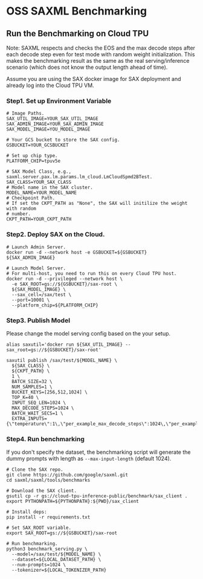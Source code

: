 # OSS SAXML Benchmarking
## Run the Benchmarking on Cloud TPU

Note: SAXML respects and checks the EOS and the max decode steps after each decode step even for test mode with random weight initialization. This makes the benchmarking result as the same as the real serving/inference scenario (which does not know the output length ahead of time).

Assume you are using the SAX docker image for SAX deployment and already log
into the Cloud TPU VM.

### Step1. Set up Environment Variable

```
# Image Paths.
SAX_UTIL_IMAGE=YOUR_SAX_UTIL_IMAGE
SAX_ADMIN_IMAGE=YOUR_SAX_ADMIN_IMAGE
SAX_MODEL_IMAGE=YOU_MODEL_IMAGE

# Your GCS bucket to store the SAX config.
GSBUCKET=YOUR_GCSBUCKET

# Set up chip type.
PLATFORM_CHIP=tpuv5e

# SAX Model Class, e.g., saxml.server.pax.lm.params.lm_cloud.LmCloudSpmd2BTest.
SAX_CLASS=YOUR_SAX_CLASS
# Model name in the SAX cluster.
MODEL_NAME=YOUR_MODEL_NAME
# Checkpoint Path.
# If set the CKPT_PATH as "None", the SAX will initilize the weight with random
# number.
CKPT_PATH=YOUR_CKPT_PATH
```

### Step2. Deploy SAX on the Cloud.
```
# Launch Admin Server.
docker run -d --network host -e GSBUCKET=${GSBUCKET} ${SAX_ADMIN_IMAGE}

# Launch Model Server.
# For multi-host, you need to run this on every Cloud TPU host.
docker run -d --privileged --network host \
  -e SAX_ROOT=gs://${GSBUCKET}/sax-root \
  ${SAX_MODEL_IMAGE} \
  --sax_cell=/sax/test \
  --port=10001 \
  --platform_chip=${PLATFORM_CHIP}
```

### Step3. Publish Model
Please change the model serving config based on the your setup.

```
alias saxutil='docker run ${SAX_UTIL_IMAGE} --sax_root=gs://${GSBUCKET}/sax-root'

saxutil publish /sax/test/${MODEL_NAME} \
  ${SAX_CLASS} \
  ${CKPT_PATH} \
  1 \
  BATCH_SIZE=32 \
  NUM_SAMPLES=1 \
  BUCKET_KEYS=[256,512,1024] \
  TOP_K=40 \
  INPUT_SEQ_LEN=1024 \
  MAX_DECODE_STEPS=1024 \
  BATCH_WAIT_SECS=1 \
  EXTRA_INPUTS={\"temperature\":1\,\"per_example_max_decode_steps\":1024\,\"per_example_top_k\":40\,\"per_example_top_p\":0.9}
```

### Step4. Run benchmarking
If you don't specify the dataset, the benchmarking script will generate the dummy prompts with length as `--max-input-length` (default 1024).


```
# Clone the SAX repo.
git clone https://github.com/google/saxml.git
cd saxml/saxml/tools/benchmarks

# Download the SAX client.
gsutil cp -r gs://cloud-tpu-inference-public/benchmark/sax_client .
export PYTHONPATH=${PYTHONPATH}:${PWD}/sax_client

# Install deps:
pip install -r requirements.txt

# Set SAX_ROOT variable.
export SAX_ROOT=gs://${GSBUCKET}/sax-root
```

```
# Run benchmarking.
python3 benchmark_serving.py \
  --model=/sax/test/${MODEL_NAME} \
  --dataset=${LOCAL_DATASET_PATH} \
  --num-prompts=1024 \
  --tokenizer=${LOCAL_TOKENIZER_PATH}
```

